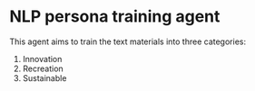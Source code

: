 # NLP persona training agent

This agent aims to train the text materials into three categories:
1. Innovation
2. Recreation
3. Sustainable